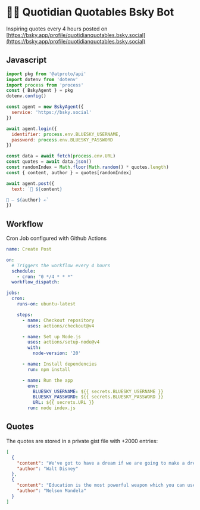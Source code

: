 # 🦋🤖 Quotidian Quotables Bsky Bot

Inspiring quotes every 4 hours posted on [https://bsky.app/profile/quotidianquotables.bsky.social](https://bsky.app/profile/quotidianquotables.bsky.social)

## Javascript
```js
import pkg from '@atproto/api'
import dotenv from 'dotenv'
import process from 'process'
const { BskyAgent } = pkg
dotenv.config()

const agent = new BskyAgent({
  service: 'https://bsky.social'
})

await agent.login({
  identifier: process.env.BLUESKY_USERNAME,
  password: process.env.BLUESKY_PASSWORD
})

const data = await fetch(process.env.URL)
const quotes = await data.json()
const randomIndex = Math.floor(Math.random() * quotes.length)
const { content, author } = quotes[randomIndex]

await agent.post({
  text: `💬 ${content}

📖 — ${author} ✍️`
})
```

## Workflow 
Cron Job configured with Github Actions

```yml
name: Create Post

on:
  # Triggers the workflow every 4 hours
  schedule:
    - cron: "0 */4 * * *"
  workflow_dispatch:

jobs:
  cron:
    runs-on: ubuntu-latest

    steps:
      - name: Checkout repository
        uses: actions/checkout@v4 

      - name: Set up Node.js
        uses: actions/setup-node@v4 
        with:
          node-version: '20' 

      - name: Install dependencies
        run: npm install

      - name: Run the app
        env:
          BLUESKY_USERNAME: ${{ secrets.BLUESKY_USERNAME }}
          BLUESKY_PASSWORD: ${{ secrets.BLUESKY_PASSWORD }}
          URL: ${{ secrets.URL }}
        run: node index.js
```

## Quotes

The quotes are stored in a private gist file with +2000 entries:

```json
[
  {
    "content": "We've got to have a dream if we are going to make a dream come true.",
    "author": "Walt Disney"
  },
  {
    "content": "Education is the most powerful weapon which you can use to change the world.",
    "author": "Nelson Mandela"
  }
]
```
